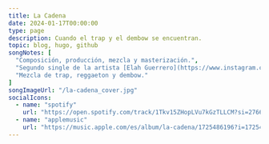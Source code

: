 ```yaml
---
title: La Cadena
date: 2024-01-17T00:00:00
type: page
description: Cuando el trap y el dembow se encuentran.
topic: blog, hugo, github
songNotes: [
  "Composición, producción, mezcla y masterización.",
  "Segundo single de la artista [Elah Guerrero](https://www.instagram.com/yautiaprieta/).",
  "Mezcla de trap, reggaeton y dembow."
]
songImageUrl: "/la-cadena_cover.jpg"
socialIcons:
  - name: "spotify"
    url: "https://open.spotify.com/track/1Tkv15ZHopLVu7kGzTLLCM?si=27664fd4c1c14a90"
  - name: "applemusic"
    url: "https://music.apple.com/es/album/la-cadena/1725486196?i=1725486378"
---
```

